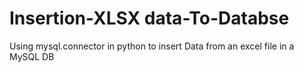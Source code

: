 # Insertion-XLSX data-To-Databse
Using mysql.connector in python to insert Data from an excel file in a MySQL DB
